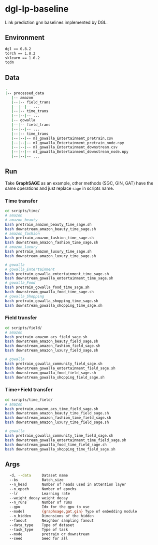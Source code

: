 # dgl-lp-baseline
Link prediction gnn baselines implemented by DGL.

## Environment

```bash
dgl == 0.8.2
torch == 1.8.2
sklearn == 1.0.2
tqdm
```

## Data

```bash
.
|-- processed_data
   |-- amazon
   |--|-- field_trans
   |--|--|-- ...
   |--|-- time_trans
   |--|--|-- ...
   |-- gowalla
   |--|-- field_trans
   |--|--|-- ...
   |--|-- time_trans
   |--|--|-- ml_gowalla_Entertainment_pretrain.csv
   |--|--|-- ml_gowalla_Entertainment_pretrain_node.npy
   |--|--|-- ml_gowalla_Entertainment_downstream.csv
   |--|--|-- ml_gowalla_Entertainment_downstream_node.npy
   |--|--|-- ...
```

## Run

Take **GraphSAGE** as an example, other methods (SGC, GIN, GAT) have the same operations and just replace `sage` in scripts name. 

### Time transfer

```bash
cd scripts/time/
# amazon
# amazon_beauty
bash pretrain_amazon_beauty_time_sage.sh
bash downstream_amazon_beauty_time_sage.sh
# amazon_fashion
bash pretrain_amazon_fashion_time_sage.sh
bash downstream_amazon_fashion_time_sage.sh
# amazon_luxury
bash pretrain_amazon_luxury_time_sage.sh
bash downstream_amazon_luxury_time_sage.sh

# gowalla
# gowalla_Entertainment
bash pretrain_gowalla_entertainment_time_sage.sh
bash downstream_gowalla_entertainment_time_sage.sh
# gowalla_Food
bash pretrain_gowalla_food_time_sage.sh
bash downstream_gowalla_food_time_sage.sh
# gowalla_Shopping
bash pretrain_gowalla_shopping_time_sage.sh
bash downstream_gowalla_shopping_time_sage.sh
```

<!-- # pretrain + amazon_beauty + time transfer: model VGAE
bash pretrain_amazon_beauty_time_vgae.sh
# downstream + amazon_beauty + time transfer: model VGAE
bash downstream_amazon_beauty_time_vgae.sh -->

### Field transfer

```bash
cd scripts/field/
# amazon
bash pretrain_amazon_acs_field_sage.sh
bash downstream_amazon_beauty_field_sage.sh
bash downstream_amazon_fashion_field_sage.sh
bash downstream_amazon_luxury_field_sage.sh

# gowalla
bash pretrain_gowalla_community_field_sage.sh
bash downstream_gowalla_entertainment_field_sage.sh
bash downstream_gowalla_food_field_sage.sh
bash downstream_gowalla_shopping_field_sage.sh
```

### Time+Field transfer

```bash
cd scripts/time_field/
# amazon
bash pretrain_amazon_acs_time_field_sage.sh
bash downstream_amazon_beauty_time_field_sage.sh
bash downstream_amazon_fashion_time_field_sage.sh
bash downstream_amazon_luxury_time_field_sage.sh

# gowalla
bash pretrain_gowalla_community_time_field_sage.sh
bash downstream_gowalla_entertainment_time_field_sage.sh
bash downstream_gowalla_food_time_field_sage.sh
bash downstream_gowalla_shopping_time_field_sage.sh
```

## Args

```bash
  -d, --data     Dataset name
  --bs           Batch_size
  --n_head       Number of heads used in attention layer
  --n_epoch      Number of epochs
  --lr           Learning rate
  --weight_decay weight decay
  --n_runs       Number of runs
  --gpu          Idx for the gpu to use
  --model        {graphsage,gat,gin} Type of embedding module
  --n_hidden     Dimensions of the hidden
  --fanout       Neighbor sampling fanout
  --data_type    Type of dataset
  --task_type    Type of task
  --mode         pretrain or downstream
  --seed         Seed for all
```